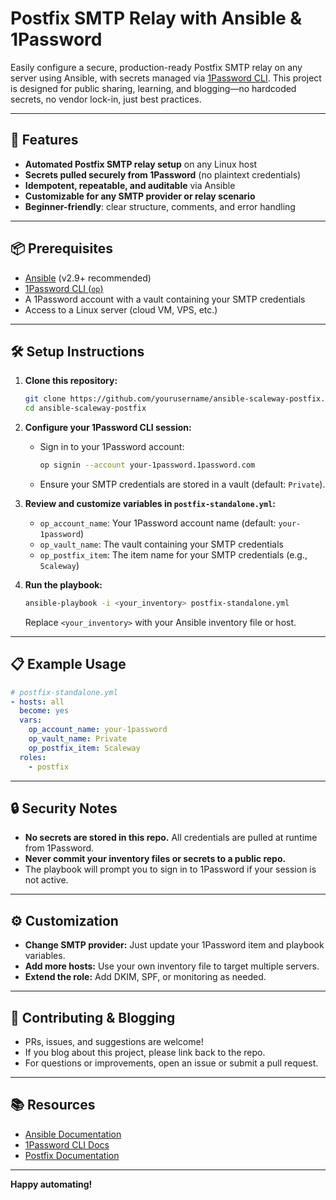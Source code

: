 # Postfix SMTP Relay with Ansible & 1Password

Easily configure a secure, production-ready Postfix SMTP relay on any server using Ansible, with secrets managed via [1Password CLI](https://developer.1password.com/docs/cli/). This project is designed for public sharing, learning, and blogging—no hardcoded secrets, no vendor lock-in, just best practices.

---

## 🚀 Features
- **Automated Postfix SMTP relay setup** on any Linux host
- **Secrets pulled securely from 1Password** (no plaintext credentials)
- **Idempotent, repeatable, and auditable** via Ansible
- **Customizable for any SMTP provider or relay scenario**
- **Beginner-friendly**: clear structure, comments, and error handling

---

## 📦 Prerequisites
- [Ansible](https://docs.ansible.com/ansible/latest/installation_guide/intro_installation.html) (v2.9+ recommended)
- [1Password CLI (`op`)](https://developer.1password.com/docs/cli/get-started/)
- A 1Password account with a vault containing your SMTP credentials
- Access to a Linux server (cloud VM, VPS, etc.)

---

## 🛠️ Setup Instructions

1. **Clone this repository:**
   ```sh
   git clone https://github.com/yourusername/ansible-scaleway-postfix.git
   cd ansible-scaleway-postfix
   ```

2. **Configure your 1Password CLI session:**
   - Sign in to your 1Password account:
     ```sh
     op signin --account your-1password.1password.com
     ```
   - Ensure your SMTP credentials are stored in a vault (default: `Private`).

3. **Review and customize variables in `postfix-standalone.yml`:**
   - `op_account_name`: Your 1Password account name (default: `your-1password`)
   - `op_vault_name`: The vault containing your SMTP credentials
   - `op_postfix_item`: The item name for your SMTP credentials (e.g., `Scaleway`)

4. **Run the playbook:**
   ```sh
   ansible-playbook -i <your_inventory> postfix-standalone.yml
   ```
   Replace `<your_inventory>` with your Ansible inventory file or host.

---

## 📋 Example Usage

```yaml
# postfix-standalone.yml
- hosts: all
  become: yes
  vars:
    op_account_name: your-1password
    op_vault_name: Private
    op_postfix_item: Scaleway
  roles:
    - postfix
```

---

## 🔒 Security Notes
- **No secrets are stored in this repo.** All credentials are pulled at runtime from 1Password.
- **Never commit your inventory files or secrets to a public repo.**
- The playbook will prompt you to sign in to 1Password if your session is not active.

---

## ⚙️ Customization
- **Change SMTP provider:** Just update your 1Password item and playbook variables.
- **Add more hosts:** Use your own inventory file to target multiple servers.
- **Extend the role:** Add DKIM, SPF, or monitoring as needed.

---

## 📝 Contributing & Blogging
- PRs, issues, and suggestions are welcome!
- If you blog about this project, please link back to the repo.
- For questions or improvements, open an issue or submit a pull request.

---

## 📚 Resources
- [Ansible Documentation](https://docs.ansible.com/)
- [1Password CLI Docs](https://developer.1password.com/docs/cli/)
- [Postfix Documentation](http://www.postfix.org/documentation.html)

---

**Happy automating!** 